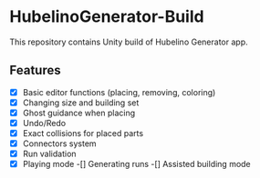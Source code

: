 # HubelinoGenerator-Build
This repository contains Unity build of Hubelino Generator app.
## Features
-[x] Basic editor functions (placing, removing, coloring)
-[x] Changing size and building set 
-[x] Ghost guidance when placing
-[x] Undo/Redo
-[x] Exact collisions for placed parts
-[x] Connectors system
-[x] Run validation
-[x] Playing mode
-[] Generating runs
-[] Assisted building mode
